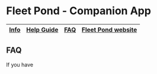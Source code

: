 # Fleet Pond - Companion App

| [Info](./index.html) | [Help Guide](./help.html) | [FAQ](./faq.html) | [Fleet Pond website](http://fleetpond.org.uk/) |
|:---:|:---:|:---:|:---:|

## FAQ

If you have

